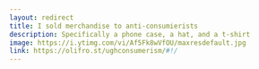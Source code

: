 ```yaml
---
layout: redirect
title: I sold merchandise to anti-consumierists
description: Specifically a phone case, a hat, and a t-shirt
image: https://i.ytimg.com/vi/Af5Fk8wVfOU/maxresdefault.jpg
link: https://olifro.st/ughconsumerism/#!/
---
```

